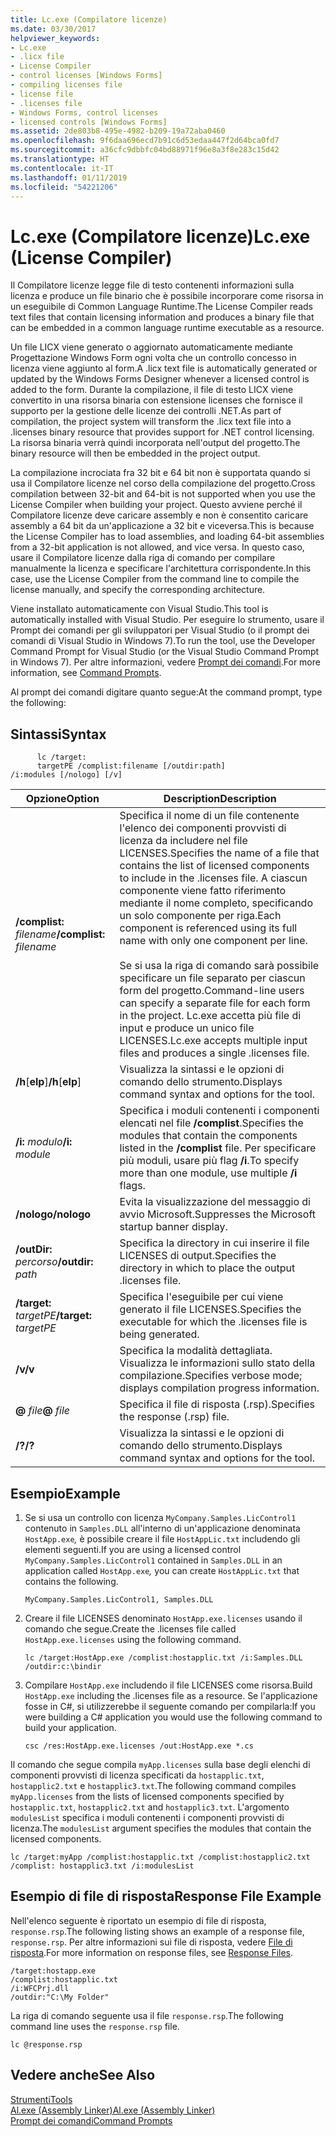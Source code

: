 ```yaml
---
title: Lc.exe (Compilatore licenze)
ms.date: 03/30/2017
helpviewer_keywords:
- Lc.exe
- .licx file
- License Compiler
- control licenses [Windows Forms]
- compiling licenses file
- license file
- .licenses file
- Windows Forms, control licenses
- licensed controls [Windows Forms]
ms.assetid: 2de803b8-495e-4982-b209-19a72aba0460
ms.openlocfilehash: 9f6daa696ecd7b91c6d53edaa447f2d64bca0fd7
ms.sourcegitcommit: a36cfc9dbbfc04bd88971f96e8a3f8e283c15d42
ms.translationtype: HT
ms.contentlocale: it-IT
ms.lasthandoff: 01/11/2019
ms.locfileid: "54221206"
---
```

# <a name="lcexe-license-compiler"></a><span data-ttu-id="cdd37-102">Lc.exe (Compilatore licenze)</span><span class="sxs-lookup"><span data-stu-id="cdd37-102">Lc.exe (License Compiler)</span></span>
<span data-ttu-id="cdd37-103">Il Compilatore licenze legge file di testo contenenti informazioni sulla licenza e produce un file binario che è possibile incorporare come risorsa in un eseguibile di Common Language Runtime.</span><span class="sxs-lookup"><span data-stu-id="cdd37-103">The License Compiler reads text files that contain licensing information and produces a binary file that can be embedded in a common language runtime executable as a resource.</span></span>  
  
 <span data-ttu-id="cdd37-104">Un file LICX viene generato o aggiornato automaticamente mediante Progettazione Windows Form ogni volta che un controllo concesso in licenza viene aggiunto al form.</span><span class="sxs-lookup"><span data-stu-id="cdd37-104">A .licx text file is automatically generated or updated by the Windows Forms Designer whenever a licensed control is added to the form.</span></span> <span data-ttu-id="cdd37-105">Durante la compilazione, il file di testo LICX viene convertito in una risorsa binaria con estensione licenses che fornisce il supporto per la gestione delle licenze dei controlli .NET.</span><span class="sxs-lookup"><span data-stu-id="cdd37-105">As part of compilation, the project system will transform the .licx text file into a .licenses binary resource that provides support for .NET control licensing.</span></span> <span data-ttu-id="cdd37-106">La risorsa binaria verrà quindi incorporata nell'output del progetto.</span><span class="sxs-lookup"><span data-stu-id="cdd37-106">The binary resource will then be embedded in the project output.</span></span>  
  
 <span data-ttu-id="cdd37-107">La compilazione incrociata fra 32 bit e 64 bit non è supportata quando si usa il Compilatore licenze nel corso della compilazione del progetto.</span><span class="sxs-lookup"><span data-stu-id="cdd37-107">Cross compilation between 32-bit and 64-bit is not supported when you use the License Compiler when building your project.</span></span> <span data-ttu-id="cdd37-108">Questo avviene perché il Compilatore licenze deve caricare assembly e non è consentito caricare assembly a 64 bit da un'applicazione a 32 bit e viceversa.</span><span class="sxs-lookup"><span data-stu-id="cdd37-108">This is because the License Compiler has to load assemblies, and loading 64-bit assemblies from a 32-bit application is not allowed, and vice versa.</span></span> <span data-ttu-id="cdd37-109">In questo caso, usare il Compilatore licenze dalla riga di comando per compilare manualmente la licenza e specificare l'architettura corrispondente.</span><span class="sxs-lookup"><span data-stu-id="cdd37-109">In this case, use the License Compiler from the command line to compile the license manually, and specify the corresponding architecture.</span></span>  
  
 <span data-ttu-id="cdd37-110">Viene installato automaticamente con Visual Studio.</span><span class="sxs-lookup"><span data-stu-id="cdd37-110">This tool is automatically installed with Visual Studio.</span></span> <span data-ttu-id="cdd37-111">Per eseguire lo strumento, usare il Prompt dei comandi per gli sviluppatori per Visual Studio (o il prompt dei comandi di Visual Studio in Windows 7).</span><span class="sxs-lookup"><span data-stu-id="cdd37-111">To run the tool, use the Developer Command Prompt for Visual Studio (or the Visual Studio Command Prompt in Windows 7).</span></span> <span data-ttu-id="cdd37-112">Per altre informazioni, vedere [Prompt dei comandi](../../../docs/framework/tools/developer-command-prompt-for-vs.md).</span><span class="sxs-lookup"><span data-stu-id="cdd37-112">For more information, see [Command Prompts](../../../docs/framework/tools/developer-command-prompt-for-vs.md).</span></span>  
  
 <span data-ttu-id="cdd37-113">Al prompt dei comandi digitare quanto segue:</span><span class="sxs-lookup"><span data-stu-id="cdd37-113">At the command prompt, type the following:</span></span>  
  
## <a name="syntax"></a><span data-ttu-id="cdd37-114">Sintassi</span><span class="sxs-lookup"><span data-stu-id="cdd37-114">Syntax</span></span>  
  
```  
      lc /target:  
      targetPE /complist:filename [/outdir:path]  
/i:modules [/nologo] [/v]  
```  
  
|<span data-ttu-id="cdd37-115">Opzione</span><span class="sxs-lookup"><span data-stu-id="cdd37-115">Option</span></span>|<span data-ttu-id="cdd37-116">Description</span><span class="sxs-lookup"><span data-stu-id="cdd37-116">Description</span></span>|  
|------------|-----------------|  
|<span data-ttu-id="cdd37-117">**/complist:** *filename*</span><span class="sxs-lookup"><span data-stu-id="cdd37-117">**/complist:** *filename*</span></span>|<span data-ttu-id="cdd37-118">Specifica il nome di un file contenente l'elenco dei componenti provvisti di licenza da includere nel file LICENSES.</span><span class="sxs-lookup"><span data-stu-id="cdd37-118">Specifies the name of a file that contains the list of licensed components to include in the .licenses file.</span></span> <span data-ttu-id="cdd37-119">A ciascun componente viene fatto riferimento mediante il nome completo, specificando un solo componente per riga.</span><span class="sxs-lookup"><span data-stu-id="cdd37-119">Each component is referenced using its full name with only one component per line.</span></span><br /><br /> <span data-ttu-id="cdd37-120">Se si usa la riga di comando sarà possibile specificare un file separato per ciascun form del progetto.</span><span class="sxs-lookup"><span data-stu-id="cdd37-120">Command-line users can specify a separate file for each form in the project.</span></span> <span data-ttu-id="cdd37-121">Lc.exe accetta più file di input e produce un unico file LICENSES.</span><span class="sxs-lookup"><span data-stu-id="cdd37-121">Lc.exe accepts multiple input files and produces a single .licenses file.</span></span>|  
|<span data-ttu-id="cdd37-122">**/h**[**elp**]</span><span class="sxs-lookup"><span data-stu-id="cdd37-122">**/h**[**elp**]</span></span>|<span data-ttu-id="cdd37-123">Visualizza la sintassi e le opzioni di comando dello strumento.</span><span class="sxs-lookup"><span data-stu-id="cdd37-123">Displays command syntax and options for the tool.</span></span>|  
|<span data-ttu-id="cdd37-124">**/i:** *modulo*</span><span class="sxs-lookup"><span data-stu-id="cdd37-124">**/i:** *module*</span></span>|<span data-ttu-id="cdd37-125">Specifica i moduli contenenti i componenti elencati nel file **/complist**.</span><span class="sxs-lookup"><span data-stu-id="cdd37-125">Specifies the modules that contain the components listed in the **/complist** file.</span></span> <span data-ttu-id="cdd37-126">Per specificare più moduli, usare più flag **/i**.</span><span class="sxs-lookup"><span data-stu-id="cdd37-126">To specify more than one module, use multiple **/i** flags.</span></span>|  
|<span data-ttu-id="cdd37-127">**/nologo**</span><span class="sxs-lookup"><span data-stu-id="cdd37-127">**/nologo**</span></span>|<span data-ttu-id="cdd37-128">Evita la visualizzazione del messaggio di avvio Microsoft.</span><span class="sxs-lookup"><span data-stu-id="cdd37-128">Suppresses the Microsoft startup banner display.</span></span>|  
|<span data-ttu-id="cdd37-129">**/outDir:** *percorso*</span><span class="sxs-lookup"><span data-stu-id="cdd37-129">**/outdir:** *path*</span></span>|<span data-ttu-id="cdd37-130">Specifica la directory in cui inserire il file LICENSES di output.</span><span class="sxs-lookup"><span data-stu-id="cdd37-130">Specifies the directory in which to place the output .licenses file.</span></span>|  
|<span data-ttu-id="cdd37-131">**/target:** *targetPE*</span><span class="sxs-lookup"><span data-stu-id="cdd37-131">**/target:** *targetPE*</span></span>|<span data-ttu-id="cdd37-132">Specifica l'eseguibile per cui viene generato il file LICENSES.</span><span class="sxs-lookup"><span data-stu-id="cdd37-132">Specifies the executable for which the .licenses file is being generated.</span></span>|  
|<span data-ttu-id="cdd37-133">**/v**</span><span class="sxs-lookup"><span data-stu-id="cdd37-133">**/v**</span></span>|<span data-ttu-id="cdd37-134">Specifica la modalità dettagliata. Visualizza le informazioni sullo stato della compilazione.</span><span class="sxs-lookup"><span data-stu-id="cdd37-134">Specifies verbose mode; displays compilation progress information.</span></span>|  
|<span data-ttu-id="cdd37-135">**@** *file*</span><span class="sxs-lookup"><span data-stu-id="cdd37-135">**@** *file*</span></span>|<span data-ttu-id="cdd37-136">Specifica il file di risposta (.rsp).</span><span class="sxs-lookup"><span data-stu-id="cdd37-136">Specifies the response (.rsp) file.</span></span>|  
|<span data-ttu-id="cdd37-137">**/?**</span><span class="sxs-lookup"><span data-stu-id="cdd37-137">**/?**</span></span>|<span data-ttu-id="cdd37-138">Visualizza la sintassi e le opzioni di comando dello strumento.</span><span class="sxs-lookup"><span data-stu-id="cdd37-138">Displays command syntax and options for the tool.</span></span>|  
  
## <a name="example"></a><span data-ttu-id="cdd37-139">Esempio</span><span class="sxs-lookup"><span data-stu-id="cdd37-139">Example</span></span>  
  
1.  <span data-ttu-id="cdd37-140">Se si usa un controllo con licenza `MyCompany.Samples.LicControl1` contenuto in `Samples.DLL` all'interno di un'applicazione denominata `HostApp.exe`*,* è possibile creare il file `HostAppLic.txt` includendo gli elementi seguenti.</span><span class="sxs-lookup"><span data-stu-id="cdd37-140">If you are using a licensed control `MyCompany.Samples.LicControl1` contained in `Samples.DLL` in an application called `HostApp.exe`*,* you can create `HostAppLic.txt` that contains the following.</span></span>  
  
    ```  
    MyCompany.Samples.LicControl1, Samples.DLL  
    ```  
  
2.  <span data-ttu-id="cdd37-141">Creare il file LICENSES denominato `HostApp.exe.licenses` usando il comando che segue.</span><span class="sxs-lookup"><span data-stu-id="cdd37-141">Create the .licenses file called `HostApp.exe.licenses` using the following command.</span></span>  
  
    ```  
    lc /target:HostApp.exe /complist:hostapplic.txt /i:Samples.DLL /outdir:c:\bindir  
    ```  
  
3.  <span data-ttu-id="cdd37-142">Compilare `HostApp.exe` includendo il file LICENSES come risorsa.</span><span class="sxs-lookup"><span data-stu-id="cdd37-142">Build `HostApp.exe` including the .licenses file as a resource.</span></span> <span data-ttu-id="cdd37-143">Se l'applicazione fosse in C#, si utilizzerebbe il seguente comando per compilarla:</span><span class="sxs-lookup"><span data-stu-id="cdd37-143">If you were building a C# application you would use the following command to build your application.</span></span>  
  
    ```  
    csc /res:HostApp.exe.licenses /out:HostApp.exe *.cs  
    ```  
  
 <span data-ttu-id="cdd37-144">Il comando che segue compila `myApp.licenses` sulla base degli elenchi di componenti provvisti di licenza specificati da `hostapplic.txt`, `hostapplic2.txt` e `hostapplic3.txt`.</span><span class="sxs-lookup"><span data-stu-id="cdd37-144">The following command compiles `myApp.licenses` from the lists of licensed components specified by `hostapplic.txt`, `hostapplic2.txt` and `hostapplic3.txt`.</span></span> <span data-ttu-id="cdd37-145">L'argomento `modulesList` specifica i moduli contenenti i componenti provvisti di licenza.</span><span class="sxs-lookup"><span data-stu-id="cdd37-145">The `modulesList` argument specifies the modules that contain the licensed components.</span></span>  
  
```  
lc /target:myApp /complist:hostapplic.txt /complist:hostapplic2.txt /complist: hostapplic3.txt /i:modulesList  
```  
  
## <a name="response-file-example"></a><span data-ttu-id="cdd37-146">Esempio di file di risposta</span><span class="sxs-lookup"><span data-stu-id="cdd37-146">Response File Example</span></span>  
 <span data-ttu-id="cdd37-147">Nell'elenco seguente è riportato un esempio di file di risposta, `response.rsp`.</span><span class="sxs-lookup"><span data-stu-id="cdd37-147">The following listing shows an example of a response file, `response.rsp`.</span></span> <span data-ttu-id="cdd37-148">Per altre informazioni sui file di risposta, vedere [File di risposta](/visualstudio/msbuild/msbuild-response-files).</span><span class="sxs-lookup"><span data-stu-id="cdd37-148">For more information on response files, see [Response Files](/visualstudio/msbuild/msbuild-response-files).</span></span>  
  
```  
/target:hostapp.exe  
/complist:hostapplic.txt   
/i:WFCPrj.dll   
/outdir:"C:\My Folder"  
```  
  
 <span data-ttu-id="cdd37-149">La riga di comando seguente usa il file `response.rsp`.</span><span class="sxs-lookup"><span data-stu-id="cdd37-149">The following command line uses the `response.rsp` file.</span></span>  
  
```  
lc @response.rsp  
```  
  
## <a name="see-also"></a><span data-ttu-id="cdd37-150">Vedere anche</span><span class="sxs-lookup"><span data-stu-id="cdd37-150">See Also</span></span>  
 [<span data-ttu-id="cdd37-151">Strumenti</span><span class="sxs-lookup"><span data-stu-id="cdd37-151">Tools</span></span>](../../../docs/framework/tools/index.md)  
 [<span data-ttu-id="cdd37-152">Al.exe (Assembly Linker)</span><span class="sxs-lookup"><span data-stu-id="cdd37-152">Al.exe (Assembly Linker)</span></span>](../../../docs/framework/tools/al-exe-assembly-linker.md)  
 [<span data-ttu-id="cdd37-153">Prompt dei comandi</span><span class="sxs-lookup"><span data-stu-id="cdd37-153">Command Prompts</span></span>](../../../docs/framework/tools/developer-command-prompt-for-vs.md)

